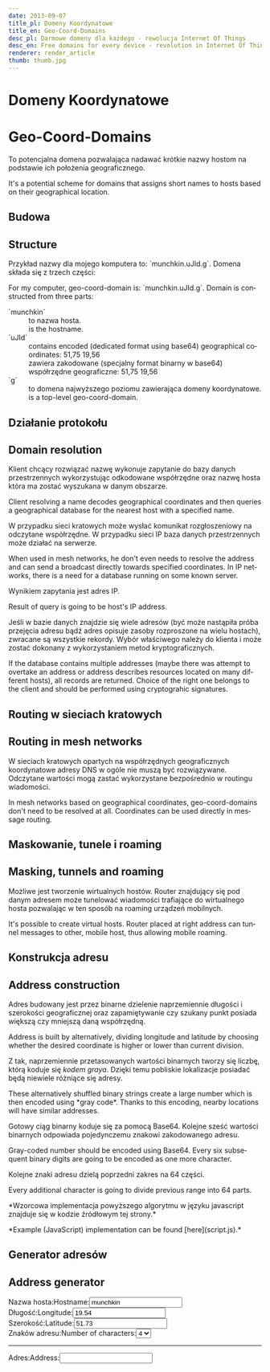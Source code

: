 ```yaml
---
date: 2013-09-07
title_pl: Domeny Koordynatowe
title_en: Geo-Coord-Domains
desc_pl: Darmowe domeny dla każdego - rewolucja Internet Of Things
desc_en: Free domains for every device - revolution in Internet Of Things
renderer: render_article
thumb: thumb.jpg
---
```


<h1 lang=pl>Domeny Koordynatowe</h1>
<h1 lang=en>Geo-Coord-Domains</h1>

<p lang=pl>To potencjalna domena pozwalająca nadawać krótkie nazwy
hostom na podstawie ich położenia geograficznego.
<p lang=en>It's a potential scheme for domains that assigns short
names to hosts based on their geographical location.

<h2 lang=pl>Budowa</h2>
<h2 lang=en>Structure</h2>

<p lang=pl>Przykład nazwy dla mojego komputera to: `munchkin.uJId.g`. Domena
składa się z trzech części:

<p lang=en>For my computer, geo-coord-domain is:
`munchkin.uJId.g`. Domain is constructed from three parts:

<dl>
  <dt>`munchkin`</dt>
  <dd lang=pl>to nazwa hosta.</dd> 
  <dd lang=en>is the hostname.</dd>
  <dt>`uJId`</dt>
  <dd lang=en>contains encoded (dedicated format using base64) geographical coordinates: 51,75 19,56</dd>
  <dd lang=pl>zawiera zakodowane (specjalny format binarny w base64) współrzędne geograficzne: 51,75 19,56</dd>
  <dt>`g`</dt>
  <dd lang=pl>to domena najwyższego poziomu zawierająca domeny koordynatowe.</dd>
  <dd lang=en>is a top-level geo-coord-domain.</dd>
</dl>

<h2 lang=pl>Działanie protokołu</h2>
<h2 lang=en>Domain resolution</h2>

<p lang=pl>Klient chcący rozwiązać nazwę wykonuje zapytanie do bazy danych
przestrzennych wykorzystując odkodowane współrzędne oraz nazwę hosta
która ma zostać wyszukana w danym obszarze.

<p lang=en>Client resolving a name decodes geographical
coordinates and then queries a geographical database for the nearest
host with a specified name.

<p lang=pl>W przypadku sieci kratowych może wysłać komunikat rozgłoszeniowy na
odczytane współrzędne. W przypadku sieci IP baza danych przestrzennych
może działać na serwerze.

<p lang=en>When used in mesh networks, he don't even needs to resolve
the address and can send a broadcast directly towards specified
coordinates. In IP networks, there is a need for a database
running on some known server.

<p lang=pl>Wynikiem zapytania jest adres IP.

<p lang=en>Result of query is going to be host's IP address.

<p lang=pl>Jeśli w bazie danych znajdzie się wiele adresów (być może nastąpiła
próba przejęcia adresu bądź adres opisuje zasoby rozproszone na wielu
hostach), zwracane są wszystkie rekordy. Wybór właściwego należy do
klienta i może zostać dokonany z wykorzystaniem metod
kryptograficznych.

<p lang=en>If the database contains multiple addresses (maybe there
was attempt to overtake an address or address describes resources
located on many different hosts), all records are returned. Choice of
the right one belongs to the client and should be performed using
cryptograhic signatures.

<h2 lang=pl>Routing w sieciach kratowych</h2>

<h2 lang=en>Routing in mesh networks</h2>

<p lang=pl>W sieciach kratowych opartych na współrzędnych geograficznych
koordynatowe adresy DNS w ogóle nie muszą być rozwiązywane. Odczytane
wartości mogą zastać wykorzystane bezpośrednio w routingu wiadomości.

<p lang=en>In mesh networks based on geographical coordinates,
geo-coord-domains don't need to be resolved at all. Coordinates can be
used directly in message routing.

<h2 lang=pl>Maskowanie, tunele i roaming</h2>

<h2 lang=en>Masking, tunnels and roaming</h2>

<p lang=pl>Możliwe jest tworzenie wirtualnych hostów. Router znajdujący się
pod danym adresem może tunelować wiadomości trafiające do wirtualnego
hosta pozwalając w ten sposób na roaming urządzeń mobilnych.

<p lang=en>It's possible to create virtual hosts. Router placed at
right address can tunnel messages to other, mobile host, thus allowing
mobile roaming.

<h2 lang=pl>Konstrukcja adresu</h2>

<h2 lang=en>Address construction</h2>

<p lang=pl>Adres budowany jest przez binarne dzielenie naprzemiennie długości
i szerokości geograficznej oraz zapamiętywanie czy szukany punkt
posiada większą czy mniejszą daną współrzędną.

<p lang=en>Address is built by alternatively, dividing longitude and
latitude by choosing whether the desired coordinate is higher or lower
than current division.

<p lang=pl>Z tak, naprzemiennie przetasowanych wartości binarnych tworzy się
liczbę, którą koduje się <em>kodem graya</em>. Dzięki temu pobliskie
lokalizacje posiadać będą niewiele różniące się adresy.

<p lang=en>These alternatively shuffled binary strings create a large
number which is then encoded using *gray code*. Thanks to this
encoding, nearby locations will have similar addresses.

<p lang=pl>Gotowy ciąg binarny koduje się za pomocą Base64. Kolejne sześć
wartości binarnych odpowiada pojedynczemu znakowi zakodowanego adresu.

<p lang=en>Gray-coded number should be encoded using Base64. Every six
subsequent binary digits are going to be encoded as one more character.

<p lang=pl>Kolejne znaki adresu dzielą poprzedni zakres na 64 części.

<p lang=en>Every additional character is going to divide previous
range into 64 parts.

<p lang=pl>*Wzorcowa implementacja powyższego algorytmu w języku javascript
znajduje się w kodzie źródłowym tej strony.*

<p lang=en>*Example (JavaScript) implementation can be found [here](script.js).*

<h2 lang=pl>Generator adresów</h2>

<h2 lang=en>Address generator</h2>

<script src="https://maps.googleapis.com/maps/api/js?sensor=false"></script>
<script src="//code.jquery.com/jquery.min.js"></script>
<script src="script.js"></script>

<div><label lang=pl for="host">Nazwa hosta:</label><label lang=en for="host">Hostname:</label><input type="text" id="host" value="munchkin"></div>
<div><label lang=pl for="dlugosc">Długość:</label><label lang=en for="dlugosc">Longitude:</label><input type="text" id="dlugosc" value="19.54"></div>
<div><label lang=pl for="szerokosc">Szerokość:</label><label lang=en for="szerokosc">Latitude:</label><input type="text" id="szerokosc" value="51.73"></div>
<div><label lang=pl for="dokladnosc">Znaków adresu:</label><label
lang=en for="dokladnosc">Number of characters:</label><select id="dokladnosc">
  <option>1</option>
  <option>2</option>
  <option>3</option>
  <option selected>4</option>
  <option>5</option>
  <option>6</option>
  <option>7</option>
  <option>8</option>
</select></div>
<hr />
<div><label lang=pl for="adres">Adres:</label><label lang=en for="adres">Address:</label><input type="text" id="adres"></div>
<div id="odczytany_host"></div>
<div id="odczytana_dlugosc"></div>
<div id="odczytana_szerokosc"></div>
<div id="mapa" style="width: 100%; height: 20em;"></div>
